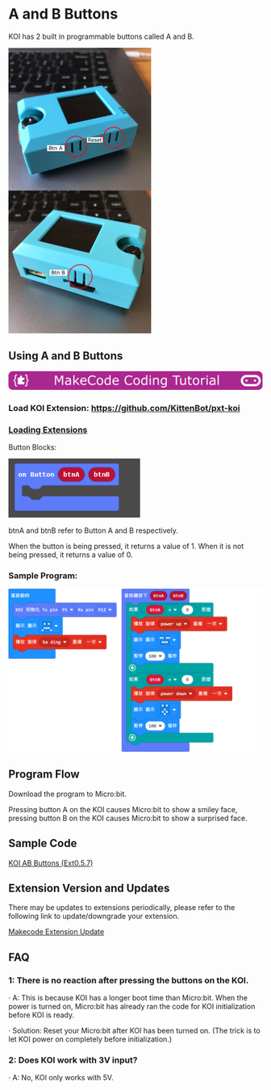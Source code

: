 # **A and B Buttons**

KOI has 2 built in programmable buttons called A and B.

 ![](KOI01/13-1.png)

## Using A and B Buttons

![](../../PWmodules/images/mcbanner.png)

### Load KOI Extension: https://github.com/KittenBot/pxt-koi

### [Loading Extensions](../../../Makecode/powerBrickMC)

Button Blocks:

 ![](KOI01/02-1.png)

btnA and btnB refer to Button A and B respectively.

When the button is being pressed, it returns a value of 1. When it is not being pressed, it returns a value of 0.

### Sample Program:

![](KOI01/03-2.png)

## Program Flow

Download the program to Micro:bit.

Pressing button A on the KOI causes Micro:bit to show a smiley face, pressing button B on the KOI causes Micro:bit to show a surprised face.

## Sample Code

[KOI AB Buttons (Ext0.5.7)](https://makecode.microbit.org/_cjVL49CmfWKJ)

## Extension Version and Updates

There may be updates to extensions periodically, please refer to the following link to update/downgrade your extension.

[Makecode Extension Update](../../../Makecode/makecode_extensionUpdate)

## FAQ

### 1: There is no reaction after pressing the buttons on the KOI.

·    A: This is because KOI has a longer boot time than Micro:bit. When the power is turned on, Micro:bit has already ran the code for KOI initialization before KOI is ready.

·    Solution: Reset your Micro:bit after KOI has been turned on. (The trick is to let KOI power on completely before initialization.)

### 2: Does KOI work with 3V input?

·    A: No, KOI only works with 5V.


